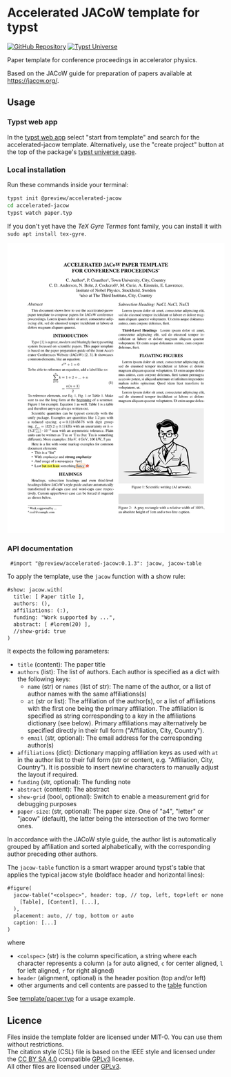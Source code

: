 # Accelerated JACoW template for typst

[![GitHub Repository](https://img.shields.io/badge/GitHub%20Repo-eltos%2Faccelerated--jacow-lightgray)](https://github.com/eltos/accelerated-jacow)
[![Typst Universe](https://img.shields.io/badge/Typst%20Universe-accelerated--jacow-%23219dac)](https://typst.app/universe/package/accelerated-jacow)


Paper template for conference proceedings in accelerator physics.

Based on the JACoW guide for preparation of papers
available at https://jacow.org/.

## Usage

### Typst web app
In the [typst web app](https://typst.app/app?template=accelerated-jacow) select "start from template" and search for the accelerated-jacow template.
Alternatively, use the "create project" button at the top of the package's [typst universe page](https://typst.app/universe/package/accelerated-jacow).

### Local installation
Run these commands inside your terminal:
```sh
typst init @preview/accelerated-jacow
cd accelerated-jacow
typst watch paper.typ
```

If you don't yet have the *TeX Gyre Termes* font family, you can install it with `sudo apt install tex-gyre`.

![Thumbnail](thumbnail.webp)

### API documentation

```typ
 #import "@preview/accelerated-jacow:0.1.3": jacow, jacow-table
```

To apply the template, use the `jacow` function with a show rule:
```typ
#show: jacow.with(
  title: [ Paper title ],
  authors: (),
  affiliations: (:),
  funding: "Work supported by ...",
  abstract: [ #lorem(20) ],
  //show-grid: true
)
```
It expects the following parameters:
- `title` (content): The paper title
- `authors` (list): The list of authors.
  Each author is specified as a dict with the following keys:
  - `name` (str) or `names` (list of str): The name of the author, or a list of author names with the same affiliations(s)
  - `at` (str or list): The affiliation of the author(s), or a list of affiliations with the first one being the primary affiliation.
    The affiliation is specified as string corresponding to a key in the affiliations dictionary (see below).
    Primary affiliations may alternatively be specified directly in their full form ("Affiliation, City, Country").
  - `email` (str, optional): The email address for the corresponding author(s)
- `affiliations` (dict): Dictionary mapping affiliation keys as used with `at` in the author list to their full form (str or content, e.g. "Affiliation, City, Country").
  It is possible to insert newline characters to manually adjust the layout if required.
- `funding` (str, optional): The funding note
- `abstract` (content): The abstract
- `show-grid` (bool, optional): Switch to enable a measurement grid for debugging purposes
- `paper-size`: (str, optional): The paper size. One of "a4", "letter" or "jacow" (default), the latter being the intersection of the two former ones.

In accordance with the JACoW style guide, the author list is automatically grouped by affiliation and sorted alphabetically, with the corresponding author preceding other authors.


The `jacow-table` function is a smart wrapper around typst's table that applies the typical jacow style (boldface header and horizontal lines):
```typ
#figure(
  jacow-table("<colspec>", header: top, // top, left, top+left or none
    [Table], [Content], [...],
  ),
  placement: auto, // top, bottom or auto
  caption: [...]
)
```
where
- `<colspec>` (str) is the column specification, a string where each character represents a column (`a` for auto aligned, `c` for center aligned, `l` for left aligned, `r` for right aligned)
- `header` (alignment, optional) is the header position (top and/or left)
- other arguments and cell contents are passed to the [table](https://typst.app/docs/reference/model/table) function 

See [template/paper.typ](template/paper.typ) for a usage example.


## Licence

Files inside the template folder are licensed under MIT-0. You can use them without restrictions.  
The citation style (CSL) file is based on the IEEE style and licensed under the [CC BY SA 4.0](https://creativecommons.org/licenses/by-sa/4.0/) compatible [GPLv3](https://www.gnu.org/licenses/gpl-3.0.html) license.  
All other files are licensed under [GPLv3](https://www.gnu.org/licenses/gpl-3.0.html).  
